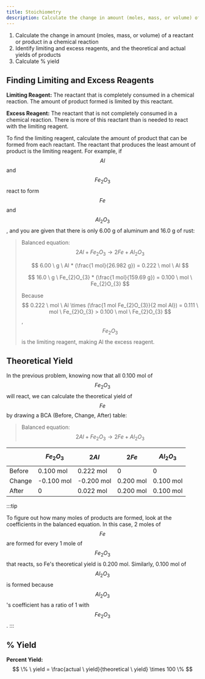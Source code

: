 ```yaml
---
title: Stoichiometry
description: Calculate the change in amount (moles, mass, or volume) of a reactant or product in a chemical reaction. Identify limiting and excess reagents, and the theoretical and actual yields of products. Calculate % yield
---
```


1. Calculate the change in amount (moles, mass, or volume) of a reactant or product in a chemical reaction
2. Identify limiting and excess reagents, and the theoretical and actual yields of products
3. Calculate % yield

## Finding Limiting and Excess Reagents

**Limiting Reagent:** The reactant that is completely consumed in a chemical reaction. The amount of product formed is limited by this reactant.

**Excess Reagent:** The reactant that is not completely consumed in a chemical reaction. There is more of this reactant than is needed to react with the limiting reagent.

To find the limiting reagent, calculate the amount of product that can be formed from each reactant. The reactant that produces the least amount of product is the limiting reagent. For example, if $$Al$$ and $$Fe_{2}O_{3}$$ react to form $$Fe$$ and $$Al_{2}O_{3}$$, and you are given that there is only 6.00 g of aluminum and 16.0 g of rust:

> Balanced equation: $$2Al + Fe_{2}O_{3} \rightarrow 2Fe + Al_{2}O_{3}$$
>
> $$ 6.00 \ g \ Al * (\frac{1 mol}{26.982 g}) = 0.222 \ mol \ Al $$
>
> $$ 16.0 \ g \ Fe_{2}O_{3} * (\frac{1 mol}{159.69 g}) = 0.100  \ mol  \  Fe_{2}O_{3} $$
>
> Because $$ 0.222  \ mol  \ Al \times (\frac{1 mol Fe_{2}O_{3}}{2 mol Al}) = 0.111 \  mol  \  Fe_{2}O_{3} > 0.100 \  mol  \ Fe_{2}O_{3} $$,  $$Fe_{2}O_{3}$$ is the limiting reagent, making Al the excess reagent.

## Theoretical Yield

In the previous problem, knowing now that all 0.100 mol of $$Fe_{2}O_{3}$$ will react, we can calculate the theoretical yield of $$Fe$$ by drawing a BCA (Before, Change, After) table:

> Balanced equation: $$2Al + Fe_{2}O_{3} \rightarrow 2Fe + Al_{2}O_{3}$$

| | $$Fe_{2}O_{3}$$ | $$2Al$$ | $$2Fe$$ | $$Al_{2}O_{3}$$ |
|---| --- | --- | --- | --- |
|Before| 0.100 mol | 0.222 mol | 0 | 0 |
|Change| -0.100 mol | -0.200 mol | 0.200 mol | 0.100 mol |
|After| 0 | 0.022 mol | 0.200 mol | 0.100 mol |

:::tip

To figure out how many moles of products are formed, look at the coefficients in the balanced equation. In this case, 2 moles of $$Fe$$ are formed for every 1 mole of $$Fe_{2}O_{3}$$ that reacts, so Fe's theoretical yield is 0.200 mol. Similarly, 0.100 mol of $$Al_{2}O_{3}$$ is formed because $$Al_{2}O_{3}$$'s coefficient has a ratio of 1 with $$Fe_{2}O_{3}$$.
:::

## % Yield

**Percent Yield:** $$ \% \ yield = \frac{actual \ yield}{theoretical \ yield} \times 100 \% $$